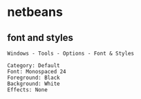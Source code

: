 # netbeans

## font and styles

```
Windows - Tools - Options - Font & Styles

Category: Default
Font: Monospaced 24
Foreground: Black
Background: White
Effects: None
```